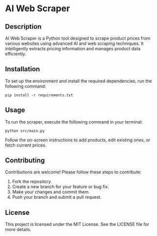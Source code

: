 # AI Web Scraper

## Description
AI Web Scraper is a Python tool designed to scrape product prices from various websites using advanced AI and web scraping techniques. It intelligently extracts pricing information and manages product data efficiently.

## Installation
To set up the environment and install the required dependencies, run the following command:

```
pip install -r requirements.txt
```

## Usage
To run the scraper, execute the following command in your terminal:

```
python src/main.py
```

Follow the on-screen instructions to add products, edit existing ones, or fetch current prices.

## Contributing
Contributions are welcome! Please follow these steps to contribute:
1. Fork the repository.
2. Create a new branch for your feature or bug fix.
3. Make your changes and commit them.
4. Push your branch and submit a pull request.

## License
This project is licensed under the MIT License. See the LICENSE file for more details.